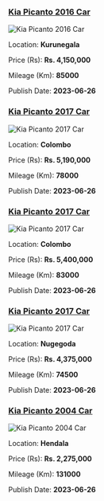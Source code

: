 
<!-- ccf2a261ef3f44b52c50227345e85881 -->

### [Kia Picanto 2016 Car](https://riyasewana.com/buy/kia-picanto-sale-kurunegala-6548146)

![Kia Picanto 2016 Car](https://riyasewana.com/thumb/thumbkia-picanto-262050474881.jpg)

Location: **Kurunegala**

Price (Rs): **Rs. 4,150,000**

Mileage (Km): **85000**

Publish Date: **2023-06-26**


<!-- 9268e95f7d23dd0ecbdcc17ab7ffe544 -->

### [Kia Picanto 2017 Car](https://riyasewana.com/buy/kia-picanto-sale-colombo-6547575)

![Kia Picanto 2017 Car](https://riyasewana.com/thumb/thumbkia-picanto-261803034521.jpg)

Location: **Colombo**

Price (Rs): **Rs. 5,190,000**

Mileage (Km): **78000**

Publish Date: **2023-06-26**


<!-- a59aa91ae4a78fba8ac63b0f8d3cdd21 -->

### [Kia Picanto 2017 Car](https://riyasewana.com/buy/kia-picanto-sale-colombo-6547571)

![Kia Picanto 2017 Car](https://riyasewana.com/thumb/thumbkia-picanto-261800144791.jpg)

Location: **Colombo**

Price (Rs): **Rs. 5,400,000**

Mileage (Km): **83000**

Publish Date: **2023-06-26**


<!-- 3b7dc6829b447608b8b31f26fc72ff10 -->

### [Kia Picanto 2017 Car](https://riyasewana.com/buy/kia-picanto-sale-nugegoda-6546284)

![Kia Picanto 2017 Car](https://riyasewana.com/thumb/thumbkia-picanto-2017-2017-2612321812791.jpg)

Location: **Nugegoda**

Price (Rs): **Rs. 4,375,000**

Mileage (Km): **74500**

Publish Date: **2023-06-26**


<!-- 96a3e63f16c7a91b3216b5067769aa74 -->

### [Kia Picanto 2004 Car](https://riyasewana.com/buy/kia-picanto-sale-hendala-6545601)

![Kia Picanto 2004 Car](https://riyasewana.com/thumb/thumbkia-picanto-2004-2610375913003.jpg)

Location: **Hendala**

Price (Rs): **Rs. 2,275,000**

Mileage (Km): **131000**

Publish Date: **2023-06-26**

